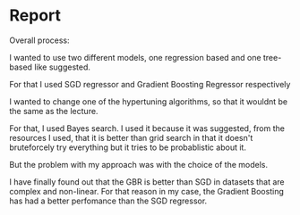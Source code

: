 <h1>Report</h1>

Overall process:

I wanted to use two different models, one regression based and one tree-based like suggested. 

For that I used SGD regressor and Gradient Boosting Regressor respectively

I wanted to change one of the hypertuning algorithms, so that it wouldnt be the same as the lecture. 

For that, I used Bayes search. I used it because it was suggested, from the resources I used, that it is better than grid search in that it doesn't bruteforcely try everything but it tries to be probablistic about it.

But the problem with my approach was with the choice of the models. 

I have finally found out that the GBR is better than SGD in datasets that are complex and non-linear. For that reason in my case, the Gradient Boosting has had a better perfomance than the SGD regressor.
